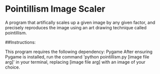 # Pointillism Image Scaler

A program that artifically scales up a given image by any given factor, and precisely reproduces the image using an art drawing technique called pointillism.

##Instructions:

This program requires the following dependency: Pygame
After ensuring Pygame is installed, run the command 'python pointillism.py [image file arg]' in your terminal, replacing [image file arg] with an image of your choice.
